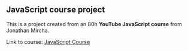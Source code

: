 ## JavaScript course project

This is a project created from an 80h **YouTube JavaScript course** from Jonathan Mircha.

Link to course: [JavaScript Course](https://www.youtube.com/playlist?list=PLvq-jIkSeTUZ6QgYYO3MwG9EMqC-KoLXA)
